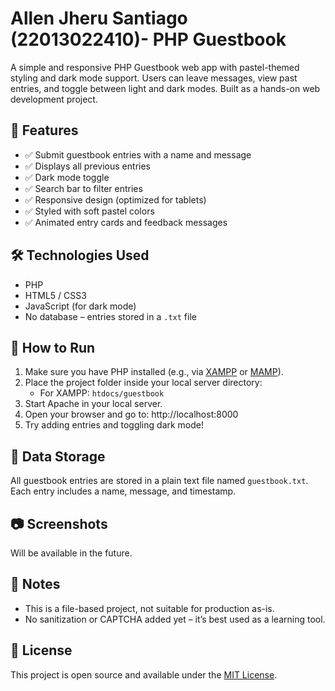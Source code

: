 # Allen Jheru Santiago (22013022410)- PHP Guestbook

A simple and responsive PHP Guestbook web app with pastel-themed styling and dark mode support. Users can leave messages, view past entries, and toggle between light and dark modes. Built as a hands-on web development project.

## 🌟 Features

- ✅ Submit guestbook entries with a name and message
- ✅ Displays all previous entries
- ✅ Dark mode toggle
- ✅ Search bar to filter entries
- ✅ Responsive design (optimized for tablets)
- ✅ Styled with soft pastel colors
- ✅ Animated entry cards and feedback messages

## 🛠 Technologies Used

- PHP
- HTML5 / CSS3
- JavaScript (for dark mode)
- No database – entries stored in a `.txt` file

## 🚀 How to Run

1. Make sure you have PHP installed (e.g., via [XAMPP](https://www.apachefriends.org/) or [MAMP](https://www.mamp.info/)).
2. Place the project folder inside your local server directory:
   - For XAMPP: `htdocs/guestbook`
3. Start Apache in your local server.
4. Open your browser and go to:
http://localhost:8000
5. Try adding entries and toggling dark mode!

## 💾 Data Storage

All guestbook entries are stored in a plain text file named `guestbook.txt`. Each entry includes a name, message, and timestamp.

## 📷 Screenshots

Will be available in the future.

## 🧠 Notes

- This is a file-based project, not suitable for production as-is.
- No sanitization or CAPTCHA added yet – it’s best used as a learning tool.

## 📜 License

This project is open source and available under the [MIT License](LICENSE).
